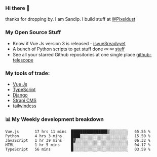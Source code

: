 ### Hi there 👋

thanks for dropping by.
I am Sandip. I build stuff at [@Pixeldust](github.com/pixeldust-in/)

###  **My Open Source Stuff**

 - Know if Vue Js version 3 is released -  [isvue3readyyet](https://github.com/sandiprb/isvue3readyyet)
 - A bunch of Python scripts to get stuff done 💤 💤 [stuff](https://github.com/sandiprb/stuff)
 - See all your starred Github repositories at one single place [github-telescope](https://github.com/sandiprb/github-telescope)



###  **My tools of trade:**
 - [Vue Js](https://github.com/vuejs/vue/)
 - [TypeScript](https://github.com/microsoft/TypeScript)
 - [Django](github.com/django/django)
 - [Strapi CMS](github.com/strapi/strapi)
 - [tailwindcss](https://github.com/tailwindlabs/tailwindcss)


###  📊 **My Weekly development breakdown**
<!--START_SECTION:waka-->
```text
Vue.js       17 hrs 11 mins  ████████████████▒░░░░░░░░   65.55 % 
Python       4 hrs 3 mins    ████░░░░░░░░░░░░░░░░░░░░░   15.50 % 
JavaScript   1 hr 39 mins    █▓░░░░░░░░░░░░░░░░░░░░░░░   06.32 % 
HTML         1 hr 5 mins     █░░░░░░░░░░░░░░░░░░░░░░░░   04.17 % 
TypeScript   56 mins         █░░░░░░░░░░░░░░░░░░░░░░░░   03.59 % 
```
<!--END_SECTION:waka-->
